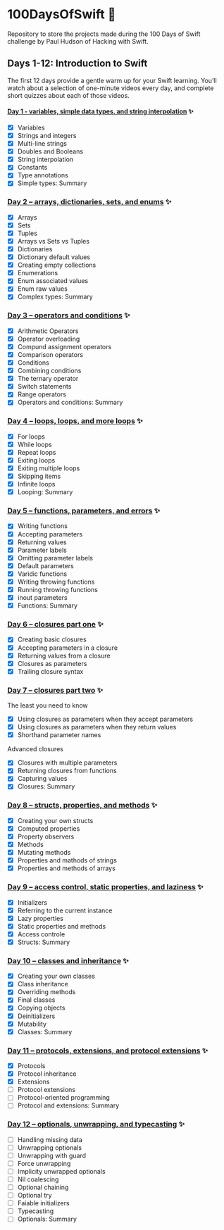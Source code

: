 # 100DaysOfSwift 📱

 Repository to store the projects made during the 100 Days of Swift challenge by Paul Hudson of Hacking with Swift.
  
 ## Days 1-12: Introduction to Swift
 
The first 12 days provide a gentle warm up for your Swift learning. You’ll watch about a selection of one-minute videos every day, and complete short quizzes about each of those videos.
 
 #### [Day 1 - variables, simple data types, and string interpolation](https://www.hackingwithswift.com/100/1) ✨
 
- [x] Variables
- [x] Strings and integers
- [x] Multi-line strings
- [x] Doubles and Booleans
- [x] String interpolation
- [x] Constants
- [x] Type annotations
- [x] Simple types: Summary

### [Day 2 – arrays, dictionaries, sets, and enums](https://www.hackingwithswift.com/100/2) ✨

- [x] Arrays
- [x] Sets
- [x] Tuples
- [x] Arrays vs Sets vs Tuples
- [x] Dictionaries
- [x] Dictionary default values
- [x] Creating empty collections
- [x] Enumerations
- [x] Enum associated values
- [x] Enum raw values
- [x] Complex types: Summary

### [Day 3 – operators and conditions](https://www.hackingwithswift.com/100/3) ✨

- [x] Arithmetic Operators
- [x] Operator overloading
- [x] Compund assignment operators
- [x] Comparison operators
- [x] Conditions
- [x] Combining conditions
- [x] The ternary operator
- [x] Switch statements
- [x] Range operators
- [x] Operators and conditions: Summary

### [Day 4 – loops, loops, and more loops](https://www.hackingwithswift.com/100/4) ✨

- [x] For loops
- [x] While loops
- [x] Repeat loops
- [x] Exiting loops
- [x] Exiting multiple loops
- [x] Skipping items
- [x] Infinite loops
- [x] Looping: Summary

### [Day 5 – functions, parameters, and errors](https://www.hackingwithswift.com/100/5) ✨

- [x] Writing functions
- [x] Accepting parameters
- [x] Returning values
- [x] Parameter labels
- [x] Omitting parameter labels
- [x] Default parameters
- [x] Varidic functions
- [x] Writing throwing functions
- [x] Running throwing functions
- [x] inout parameters
- [x] Functions: Summary

### [Day 6 – closures part one](https://www.hackingwithswift.com/100/6) ✨

- [x] Creating basic closures
- [x] Accepting parameters in a closure
- [x] Returning values from a closure
- [x] Closures as parameters
- [x] Trailing closure syntax

### [Day 7 – closures part two](https://www.hackingwithswift.com/100/7) ✨

The least you need to know

- [x] Using closures as parameters when they accept parameters
- [x] Using closures as parameters when they return values
- [x] Shorthand parameter names

Advanced closures

- [x] Closures with multiple parameters
- [x] Returning closures from functions
- [x] Capturing values
- [x] Closures: Summary

### [Day 8 – structs, properties, and methods](https://www.hackingwithswift.com/100/8) ✨

- [x] Creating your own structs
- [x] Computed properties
- [x] Property observers
- [x] Methods
- [x] Mutating methods
- [x] Properties and mathods of strings
- [x] Properties and methods of arrays

### [Day 9 – access control, static properties, and laziness](https://www.hackingwithswift.com/100/9) ✨

- [x] Initializers
- [x] Referring to the current instance
- [x] Lazy properties
- [x] Static properties and methods
- [x] Access controle
- [x] Structs: Summary

### [Day 10 – classes and inheritance](https://www.hackingwithswift.com/100/10) ✨

 - [x] Creating your own classes
 - [x] Class inheritance
 - [x] Overriding methods
 - [x] Final classes
 - [x] Copying objects
 - [x] Deinitializers
 - [x] Mutability
 - [x] Classes: Summary

### [Day 11 – protocols, extensions, and protocol extensions](https://www.hackingwithswift.com/100/11) ✨

- [x] Protocols
- [x] Protocol inheritance
- [x] Extensions
- [ ] Protocol extensions
- [ ] Protocol-oriented programming
- [ ] Protocol and extensions: Summary 

### [Day 12 – optionals, unwrapping, and typecasting](https://www.hackingwithswift.com/100/12) ✨

- [ ] Handling missing data
- [ ] Unwrapping optionals
- [ ] Unwrapping with guard
- [ ] Force unwrapping
- [ ] Implicity unwrapped optionals
- [ ] Nil coalescing
- [ ] Optional chaining
- [ ] Optional try
- [ ] Faiable initializers
- [ ] Typecasting
- [ ] Optionals: Summary
